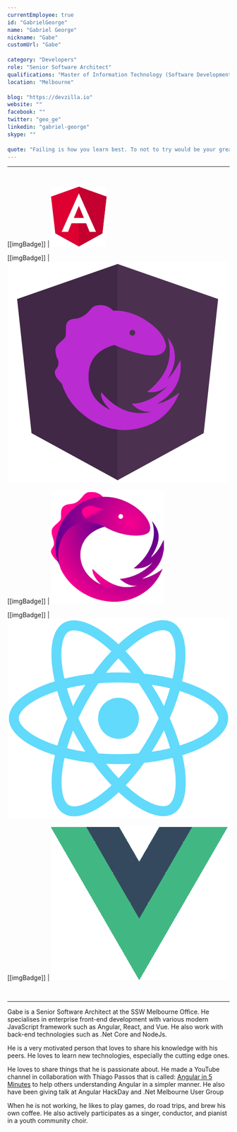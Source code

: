 ```yaml
---
currentEmployee: true
id: "GabrielGeorge"
name: "Gabriel George"
nickname: "Gabe"
customUrl: "Gabe"

category: "Developers"
role: "Senior Software Architect"
qualifications: "Master of Information Technology (Software Development)"
location: "Melbourne"

blog: "https://devzilla.io"
website: ""
facebook: ""
twitter: "geo_ge"
linkedin: "gabriel-george"
skype: ""

quote: "Failing is how you learn best. To not to try would be your greatest fall."
---
```


---

<br/>

[[imgBadge]]
| ![Angular Icon](../badges/angular-logo.png)

[[imgBadge]]
| ![Ngrx Icon](../badges/ngrx.png)

[[imgBadge]]
| ![RxJs Icon](../badges/rxjs.png)

[[imgBadge]]
| ![React Icon](../badges/react-logo.png)

[[imgBadge]]
| ![Vue.Js Icon](../badges/vuejs-logo.png)

<br/>

---

Gabe is a Senior Software Architect at the SSW Melbourne Office. He specialises in enterprise front-end development with various modern JavaScript framework such as Angular, React, and Vue. He also work with back-end technologies such as .Net Core and NodeJs.

He is a very motivated person that loves to share his knowledge with his peers. He loves to learn new technologies, especially the cutting edge ones.

He loves to share things that he is passionate about. He made a YouTube channel in collaboration with Thiago Passos that is called: [Angular in 5 Minutes](https://www.youtube.com/channel/UCHYi-ucclDksXxMOUTgyixQ) to help others understanding Angular in a simpler manner. He also have been giving talk at Angular HackDay and .Net Melbourne User Group

When he is not working, he likes to play games, do road trips, and brew his own coffee. He also actively participates as a singer, conductor, and pianist in a youth community choir.
